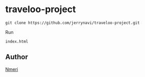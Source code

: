 # traveloo-project

`git clone https://github.com/jerrynavi/traveloo-project.git`

Run

`index.html`

## Author
[Nmeri](https://github.com/Nmeri)
